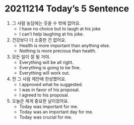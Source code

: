 # 20211214  Today’s 5 Sentence



1. 그 사람 농담에는 웃을 수 밖에 없어요.
   - I have no choice but to laugh at his joke
   - I can’t help laughing at his joke.
2. 건강보다 더 소중한 건 없어요.
   - Health is more important than anything else.
   - Nothing is more precious than health.
3. 모든 일이 잘 될 거야.
   - Everything will be all right.
   - Everything is going to be fine.
   - Everything will work out.
4. 전 그 사람 제안에 찬성했어요.
   - I approved what he suggested.
   - I was in favor of his proposal.
   - I agreed to his proposal.
5. 오늘은 제게 중요한 날이었어요.
   - Today was important for me.
   - Today was an important day for me.
   - Today was crucial for me.